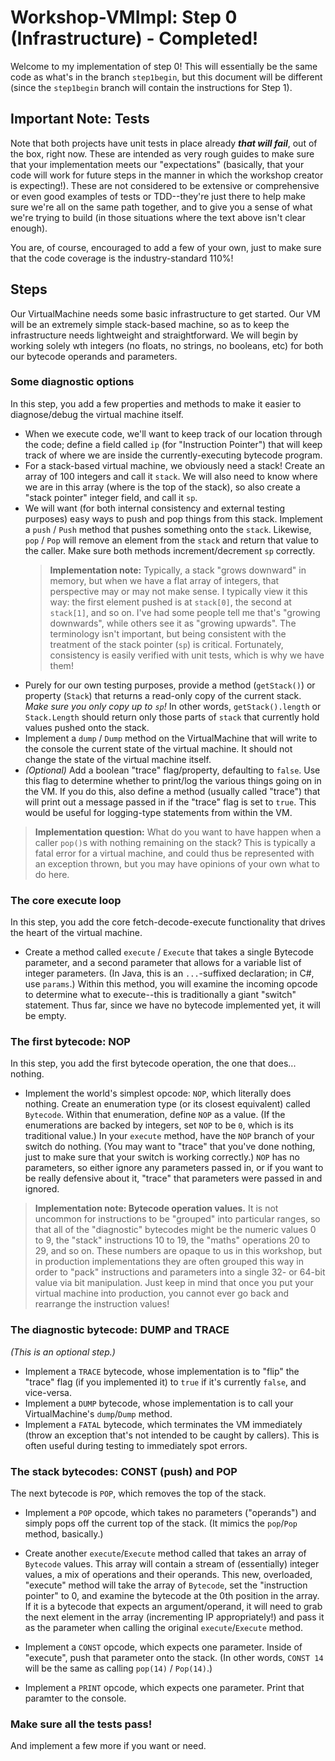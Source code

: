 # Workshop-VMImpl: Step 0 (Infrastructure) - Completed!
Welcome to my implementation of step 0! This will essentially be the same code as what's in the branch `step1begin`, but this document will be different (since the `step1begin` branch will contain the instructions for Step 1).

## Important Note: Tests
Note that both projects have unit tests in place already ***that will fail***, out of the box, right now. These are intended as very rough guides to make sure that your implementation meets our "expectations" (basically, that your code will work for future steps in the manner in which the workshop creator is expecting!). These are not considered to be extensive or comprehensive or even good examples of tests or TDD--they're just there to help make sure we're all on the same path together, and to give you a sense of what we're trying to build (in those situations where the text above isn't clear enough).

You are, of course, encouraged to add a few of your own, just to make sure that the code coverage is the industry-standard 110%!

## Steps
Our VirtualMachine needs some basic infrastructure to get started. Our VM will be an extremely simple stack-based machine, so as to keep the infrastructure needs lightweight and straightforward. We will begin by working solely wth integers (no floats, no strings, no booleans, etc) for both our bytecode operands and parameters.

### Some diagnostic options
In this step, you add a few properties and methods to make it easier to diagnose/debug the virtual machine itself.

* When we execute code, we'll want to keep track of our location through the code; define a field called `ip` (for "Instruction Pointer") that will keep track of where we are inside the currently-executing bytecode program.
* For a stack-based virtual machine, we obviously need a stack! Create an array of 100 integers and call it `stack`. We will also need to know where we are in this array (where is the top of the stack), so also create a "stack pointer" integer field, and call it `sp`.
* We will want (for both internal consistency and external testing purposes) easy ways to push and pop things from this stack. Implement a `push` / `Push` method that pushes something onto the `stack`. Likewise, `pop` / `Pop` will remove an element from the `stack` and return that value to the caller. Make sure both methods increment/decrement `sp` correctly.
    > **Implementation note:** Typically, a stack "grows downward" in memory, but when we have a flat array of integers, that perspective may or may not make sense. I typically view it this way: the first element pushed is at `stack[0]`, the second at `stack[1]`, and so on. I've had some people tell me that's "growing downwards", while others see it as "growing upwards". The terminology isn't important, but being consistent with the treatment of the stack pointer (`sp`) is critical. Fortunately, consistency is easily verified with unit tests, which is why we have them!
* Purely for our own testing purposes, provide a method (`getStack()`) or property (`Stack`) that returns a read-only copy of the current stack. *Make sure you only copy up to `sp`!* In other words, `getStack().length` or `Stack.Length` should return only those parts of `stack` that currently hold values pushed onto the stack.
* Implement a `dump` / `Dump` method on the VirtualMachine that will write to the console the current state of the virtual machine. It should not change the state of the virtual machine itself.
* *(Optional)* Add a boolean "trace" flag/property, defaulting to `false`. Use this flag to determine whether to print/log the various things going on in the VM. If you do this, also define a method (usually called "trace") that will print out a message passed in if the "trace" flag is set to `true`. This would be useful for logging-type statements from within the VM.

> **Implementation question:** What do you want to have happen when a caller `pop()`s with nothing remaining on the stack? This is typically a fatal error for a virtual machine, and could thus be represented with an exception thrown, but you may have opinions of your own what to do here.

### The core execute loop
In this step, you add the core fetch-decode-execute functionality that drives the heart of the virtual machine.

* Create a method called `execute` / `Execute` that takes a single Bytecode parameter, and a second parameter that allows for a variable list of integer parameters. (In Java, this is an `...`-suffixed declaration; in C#, use `params`.) Within this method, you will examine the incoming opcode to determine what to execute--this is traditionally a giant "switch" statement. Thus far, since we have no bytecode implemented yet, it will be empty.

### The first bytecode: NOP
In this step, you add the first bytecode operation, the one that does... nothing.

* Implement the world's simplest opcode: `NOP`, which literally does nothing. Create an enumeration type (or its closest equivalent) called `Bytecode`. Within that enumeration, define `NOP` as a value. (If the enumerations are backed by integers, set `NOP` to be `0`, which is its traditional value.) In your `execute` method, have the `NOP` branch of your switch do nothing. (You may want to "trace" that you've done nothing, just to make sure that your switch is working correctly.) `NOP` has no parameters, so either ignore any parameters passed in, or if you want to be really defensive about it, "trace" that parameters were passed in and ignored.

> **Implementation note: Bytecode operation values.** It is not uncommon for instructions to be "grouped" into particular ranges, so that all of the "diagnostic" bytecodes might be the numeric values 0 to 9, the "stack" instructions 10 to 19, the "maths" operations 20 to 29, and so on. These numbers are opaque to us in this workshop, but in production implementations they are often grouped this way in order to "pack" instructions and parameters into a single 32- or 64-bit value via bit manipulation. Just keep in mind that once you put your virtual machine into production, you cannot ever go back and rearrange the instruction values!

### The diagnostic bytecode: DUMP and TRACE
*(This is an optional step.)*

* Implement a `TRACE` bytecode, whose implementation is to "flip" the "trace" flag (if you implemented it) to `true` if it's currently `false`, and vice-versa.
* Implement a `DUMP` bytecode, whose implementation is to call your VirtualMachine's `dump`/`Dump` method.
* Implement a `FATAL` bytecode, which terminates the VM immediately (throw an exception that's not intended to be caught by callers). This is often useful during testing to immediately spot errors.

### The stack bytecodes: CONST (push) and POP
The next bytecode is `POP`, which removes the top of the stack.

* Implement a `POP` opcode, which takes no parameters ("operands") and simply pops off the current top of the stack. (It mimics the `pop`/`Pop` method, basically.)

* Create another `execute`/`Execute` method called that takes an array of `Bytecode` values. This array will contain a stream of (essentially) integer values, a mix of operations and their operands. This new, overloaded, "execute" method will take the array of `Bytecode`, set the "instruction pointer" to 0, and examine the bytecode at the 0th position in the array. If it is a bytecode that expects an argument/operand, it will need to grab the next element in the array (incrementing IP appropriately!) and pass it as the parameter when calling the original `execute`/`Execute` method.

* Implement a `CONST` opcode, which expects one parameter. Inside of "execute", push that parameter onto the stack. (In other words, `CONST 14` will be the same as calling `pop(14)` / `Pop(14)`.)

* Implement a `PRINT` opcode, which expects one parameter. Print that paramter to the console.

### Make sure all the tests pass!
And implement a few more if you want or need.
